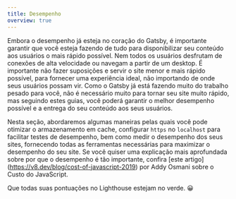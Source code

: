 ```yaml
---
title: Desempenho
overview: true
---
```


Embora o desempenho já esteja no coração do Gatsby, é importante garantir que você esteja fazendo de tudo para disponibilizar seu conteúdo aos usuários o mais rápido possível. Nem todos os usuários desfrutam de conexões de alta velocidade ou navegam a partir de um desktop. É importante não fazer suposições e servir o site menor e mais rápido possível, para fornecer uma experiência ideal, não importando de onde seus usuários possam vir. Como o Gatsby já está fazendo muito do trabalho pesado para você, não é necessário muito para tornar seu site muito rápido, mas seguindo estes guias, você poderá garantir o melhor desempenho possível e a entrega do seu conteúdo aos seus usuários.

Nesta seção, abordaremos algumas maneiras pelas quais você pode otimizar o armazenamento em cache, configurar `https` no `localhost` para facilitar testes de desempenho, bem como medir o desempenho dos seus sites, fornecendo todas as ferramentas necessárias para maximizar o desempenho do seu site. Se você quiser uma explicação mais aprofundada sobre por que o desempenho é tão importante, confira [este artigo] (https://v8.dev/blog/cost-of-javascript-2019) por Addy Osmani sobre o Custo do JavaScript.

Que todas suas pontuações no Lighthouse estejam no verde. 😀

<GuideList slug={props.slug} />
